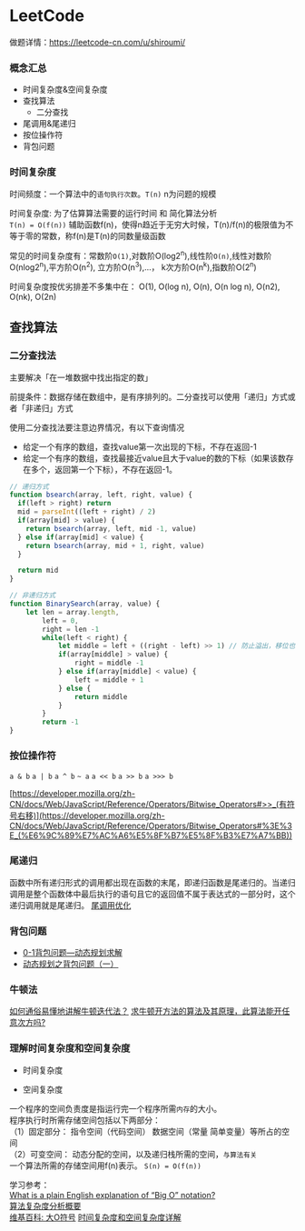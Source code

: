 # LeetCode

做题详情：https://leetcode-cn.com/u/shiroumi/

### 概念汇总
- 时间复杂度&空间复杂度
- 查找算法
  - 二分查找
- 尾调用&尾递归
- 按位操作符
- 背包问题

### 时间复杂度
时间频度：一个算法中的`语句执行次数`。`T(n)` n为问题的规模

时间复杂度: 为了估算算法需要的运行时间 和 简化算法分析<br>
`T(n) = O(f(n))` 辅助函数f(n)，使得n趋近于无穷大时候，T(n)/f(n)的极限值为不等于零的常数，称f(n)是T(n)的同数量级函数<br>

常见的时间复杂度有：常数阶`O(1)`,对数阶O(log2<sup>n</sup>),线性阶`O(n)`,线性对数阶O(nlog2<sup>n</sup>),平方阶O(n<sup>2</sup>), 立方阶O(n<sup>3</sup>),...， k次方阶O(n<sup>k</sup>),指数阶O(2<sup>n</sup>)

时间复杂度按优劣排差不多集中在：
O(1), O(log n), O(n), O(n log n), O(n2), O(nk), O(2n)

## 查找算法
### 二分查找法
主要解决「在一堆数据中找出指定的数」

前提条件：数据存储在数组中，是有序排列的。二分查找可以使用「递归」方式或者「非递归」方式

使用二分查找法要注意边界情况，有以下查询情况
- 给定一个有序的数组，查找value第一次出现的下标，不存在返回-1
- 给定一个有序的数组，查找最接近value且大于value的数的下标（如果该数存在多个，返回第一个下标），不存在返回-1。

```js
// 递归方式
function bsearch(array, left, right, value) {
  if(left > right) return 
  mid = parseInt((left + right) / 2)
  if(array[mid] > value) {
    return bsearch(array, left, mid -1, value)
  } else if(array[mid] < value) {
    return bsearch(array, mid + 1, right, value)
  }

  return mid
}

// 非递归方式
function BinarySearch(array, value) {
	let len = array.length,
		left = 0,
		right = len -1
		while(left < right) {
			let middle = left + ((right - left) >> 1) // 防止溢出，移位也更高效
			if(array[middle] > value) {
				right = middle -1
			} else if(array[middle] < value) {
				left = middle + 1
			} else {
				return middle
			}
		}
		return -1
}
```

### 按位操作符
`a & b` `a | b` `a ^ b` `~ a` `a << b` `a >> b` `a >>> b`

[https://developer.mozilla.org/zh-CN/docs/Web/JavaScript/Reference/Operators/Bitwise_Operators#>>_(有符号右移)](https://developer.mozilla.org/zh-CN/docs/Web/JavaScript/Reference/Operators/Bitwise_Operators#%3E%3E_(%E6%9C%89%E7%AC%A6%E5%8F%B7%E5%8F%B3%E7%A7%BB))

### 尾递归
函数中所有递归形式的调用都出现在函数的末尾，即递归函数是尾递归的。当递归调用是整个函数体中最后执行的语句且它的返回值不属于表达式的一部分时，这个递归调用就是尾递归。
[尾调用优化](http://www.ruanyifeng.com/blog/2015/04/tail-call.html)

### 背包问题
- [0-1背包问题—动态规划求解](https://www.cnblogs.com/Anker/archive/2013/05/04/3059070.html)
- [动态规划之背包问题（一）](http://www.hawstein.com/posts/dp-knapsack.html)

### 牛顿法
[如何通俗易懂地讲解牛顿迭代法？](http://www.matongxue.com/madocs/205.html#/madoc)
[求牛顿开方法的算法及其原理，此算法能开任意次方吗?](https://www.guokr.com/question/461510/)

### 理解时间复杂度和空间复杂度 

* 时间复杂度

* 空间复杂度

一个程序的空间负责度是指运行完一个程序所需`内存`的大小。<br>
程序执行时所需存储空间包括以下两部分：<br>
（1）固定部分： 指令空间（代码空间） 数据空间（常量 简单变量）等所占的空间<br>
（2）可变空间： 动态分配的空间，以及递归栈所需的空间，`与算法有关`<br>
一个算法所需的存储空间用f(n)表示。 `S(n) = O(f(n))`

学习参考： <br>
[What is a plain English explanation of “Big O” notation?](https://stackoverflow.com/questions/487258/what-is-a-plain-english-explanation-of-big-o-notation)<br>
[算法复杂度分析概要](https://www.61mon.com/index.php/archives/176/)<br>
[维基百科: 大O符号](https://zh.wikipedia.org/wiki/%E5%A4%A7O%E7%AC%A6%E5%8F%B7)
[时间复杂度和空间复杂度详解](http://blog.csdn.net/booirror/article/details/7707551/)
